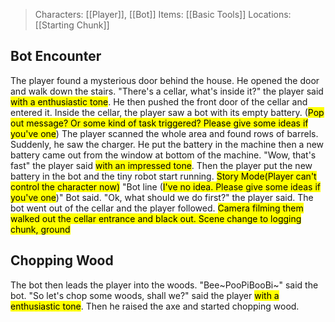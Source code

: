 > Characters: [[Player]], [[Bot]]
> Items: [[Basic Tools]]
> Locations: [[Starting Chunk]]

## Bot Encounter
The player found a mysterious door behind the house. He opened the door and walk down the stairs. "There's a cellar, what's inside it?" the player said <mark class="hltr-cyan">with a enthusiastic tone</mark>. He then pushed the front door of the cellar and entered it. Inside the cellar, the player saw a bot with its empty battery. (<mark class="hltr-orange">Pop out message? Or some kind of task triggered? Please give some ideas if you've one</mark>) The player scanned the whole area and found rows of barrels. Suddenly, he saw the charger.  He put the battery in the machine then a new battery came out from the window at bottom of the machine. "Wow, that's fast" the player said <mark class="hltr-cyan">with an impressed tone</mark>. Then the player put the new battery in the bot and the tiny robot start running. <mark class="hltr-red">Story Mode(Player can't control the character now)</mark> "Bot line (<mark class="hltr-orange">I've no idea. Please give some ideas if you've one</mark>)" Bot said. "Ok, what should we do first?" the player said. The bot went out of the cellar and the player followed. <mark class="hltr-red">Camera filming them walked out the cellar entrance and black out. Scene change to logging chunk, ground</mark>

## Chopping Wood
The bot then leads the player into the woods. "Bee~PooPiBooBi~" said the bot. "So let's chop some woods, shall we?" said the player <mark class="hltr-cyan">with a enthusiastic tone</mark>. Then he raised the axe and started chopping wood.
